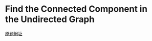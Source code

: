 # Find the Connected Component in the Undirected Graph

[原題網址](http://www.lintcode.com/en/problem/find-the-connected-component-in-the-undirected-graph/)

